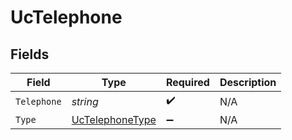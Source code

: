# UcTelephone


## Fields

| Field                                                         | Type                                                          | Required                                                      | Description                                                   |
| ------------------------------------------------------------- | ------------------------------------------------------------- | ------------------------------------------------------------- | ------------------------------------------------------------- |
| `Telephone`                                                   | *string*                                                      | :heavy_check_mark:                                            | N/A                                                           |
| `Type`                                                        | [UcTelephoneType](../../Models/Components/UcTelephoneType.md) | :heavy_minus_sign:                                            | N/A                                                           |